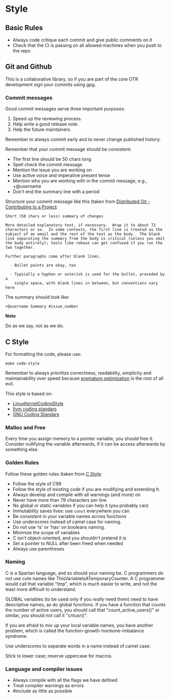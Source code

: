 # Style

## Basic Rules

- Always code critique each commit and give public comments on it
- Check that the CI is passing on all allowed machines when you push to the repo

## Git and Github

This is a collaborative library, so if you are part of the core OTR
development sign your commits using gpg.

### Commit messages

Good commit messages serve three important purposes:

1. Speed up the reviewing process.
2. Help write a good release note.
3. Help the future maintainers.

Remember to always commit early and to never change published history.

Remember that your commit message should be consistent:

- The first line should be 50 chars long
- Spell check the commit message
- Mention the issue you are working on
- Use active voice and imperative present tense
- Mention who you are working with in the commit message, e.g., +@username
- Don't end the summary line with a period

Structure your commit message like this (taken from
[Distributed Git - Contributing to a Project](#https://git-scm.com/book/en/v2/Distributed-Git-Contributing-to-a-Project):

```
Short (50 chars or less) summary of changes

More detailed explanatory text, if necessary.  Wrap it to about 72
characters or so.  In some contexts, the first line is treated as the
subject of an email and the rest of the text as the body.  The blank
line separating the summary from the body is critical (unless you omit
the body entirely); tools like rebase can get confused if you run the
two together.

Further paragraphs come after blank lines.

  - Bullet points are okay, too

  - Typically a hyphen or asterisk is used for the bullet, preceded by a
    single space, with blank lines in between, but conventions vary here
```

The summary should look like:

```
+@username Summary #issue_number
```

**Note**

Do as we say, not as we do.

## C Style

For formatting the code, please use:

```
make code-style
```

Remember to always prioritize correctness, readability, simplicity and
maintainability over speed because [premature optimization](http://wiki.c2.com/?PrematureOptimization)
is the root of all evil.

This style is based on:

* [LinuxKernelCodingStyle](http://www.maultech.com/chrislott/resources/cstyle/LinuxKernelCodingStyle.txt)
* [llvm coding standars](https://llvm.org/docs/CodingStandards.html)
* [GNU Coding Standars](https://www.gnu.org/prep/standards/standards.html)

### Malloc and Free

Every time you assign memory to a pointer variable, you should free it.
Consider nullifying the variable afterwards, if it can be access afterwards by
something else.

### Golden Rules

Follow these golden rules (taken from [C Style](https://github.com/mcinglis/c-style):

- Follow the style of C99
- Follow the style of existing code if you are modifying and extending it.
- Always develop and compile with all warnings (and more) on
- Never have more than 79 characters per line
- No global or static variables if you can help it (you probably can)
- Immutability saves lives: use `const` everywhere you can
- Be consistent in your variable names across functions
- Use underscores instead of camel case for naming.
- Do not use 'is' or 'has' on booleans naming.
- Minimize the scope of variables
- C isn't object-oriented, and you shouldn't pretend it is
- Set a pointer to NULL after been freed when needed
- Always use parentheses

### Naming

C is a Spartan language, and so should your naming be.  C programmers do not use
cute names like ThisVariableIsATemporaryCounter. A C programmer would call that
variable "tmp", which is much easier to write, and not the least more difficult
to understand.

GLOBAL variables (to be used only if you _really_ need them) need to have
descriptive names, as do global functions.  If you have a function that counts
the number of active users, you should call that "count_active_users()" or
similar, you should _not_ call it "cntusr()".

If you are afraid to mix up your local variable names, you have another problem,
which is called the function-growth-hormone-imbalance syndrome.

Use underscores to separate words in a name instead of camel case.

Stick to lower case; reserve uppercase for macros.

### Language and compiler issues

* Always compile with all the flags we have defined
* Treat compiler warnings as errors
* #include as little as possible
